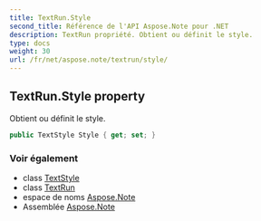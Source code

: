 ```yaml
---
title: TextRun.Style
second_title: Référence de l'API Aspose.Note pour .NET
description: TextRun propriété. Obtient ou définit le style.
type: docs
weight: 30
url: /fr/net/aspose.note/textrun/style/
---
```

## TextRun.Style property

Obtient ou définit le style.

```csharp
public TextStyle Style { get; set; }
```

### Voir également

* class [TextStyle](../../textstyle/)
* class [TextRun](../)
* espace de noms [Aspose.Note](../../textrun/)
* Assemblée [Aspose.Note](../../../)


